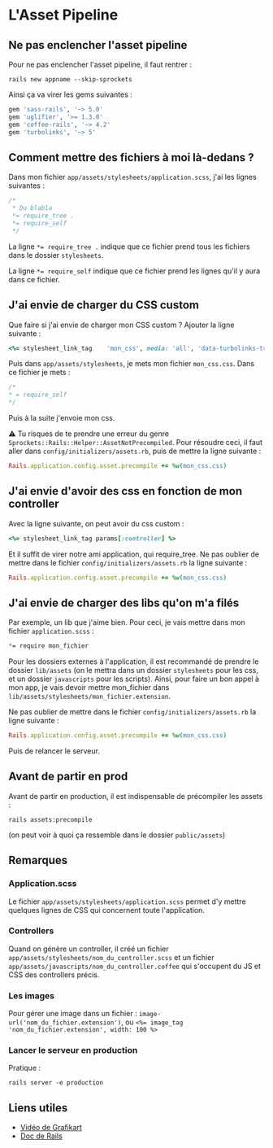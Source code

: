 # L'Asset Pipeline
## Ne pas enclencher l'asset pipeline
Pour ne pas enclencher l'asset pipeline, il faut rentrer : 
```shell
rails new appname --skip-sprockets
```

Ainsi ça va virer les gems suivantes :
```ruby
gem 'sass-rails', '~> 5.0'
gem 'uglifier', '>= 1.3.0'
gem 'coffee-rails', '~> 4.2'
gem 'turbolinks', '~> 5'
```

## Comment mettre des fichiers à moi là-dedans ?
Dans mon fichier `app/assets/stylesheets/application.scss`, j'ai les lignes suivantes :
```css
/*
 * Du blabla
 *= require_tree .
 *= require_self
 */
```
La ligne `*= require_tree .` indique que ce fichier prend tous les fichiers dans le dossier `stylesheets`.

La ligne `*= require_self` indique que ce fichier prend les lignes qu'il y aura dans ce fichier.


## J'ai envie de charger du CSS custom
Que faire si j'ai envie de charger mon CSS custom ? Ajouter la ligne suivante :
```ruby
<%= stylesheet_link_tag    'mon_css', media: 'all', 'data-turbolinks-track': 'reload' %>
```

Puis dans `app/assets/stylesheets`, je mets mon fichier `mon_css.css`. Dans ce fichier je mets :
```css
/*
* = require_self
*/
```
Puis à la suite j'envoie mon css.


⚠️ Tu risques de te prendre une erreur du genre `Sprockets::Rails::Helper::AssetNotPrecompiled`. Pour résoudre ceci, il faut aller dans `config/initializers/assets.rb`, puis de mettre la ligne suivante :
```ruby
Rails.application.config.asset.precompile += %w(mon_css.css)
```

## J'ai envie d'avoir des css en fonction de mon controller
Avec la ligne suivante, on peut avoir du css custom :
```ruby
<%= stylesheet_link_tag params[:controller] %>
```
Et il suffit de virer notre ami application, qui require_tree. Ne pas oublier de mettre dans le fichier `config/initializers/assets.rb` la ligne suivante :
```ruby
Rails.application.config.asset.precompile += %w(mon_css.css)
```


## J'ai envie de charger des libs qu'on m'a filés
Par exemple, un lib que j'aime bien. Pour ceci, je vais mettre dans mon fichier `application.scss` :
```css
*= require mon_fichier
```
Pour les dossiers externes à l'application, il est recommandé de prendre le dossier `lib/assets` (on le mettra dans un dossier `stylesheets` pour les css, et un dossier `javascripts` pour les scripts). Ainsi, pour faire un bon appel à mon app, je vais devoir mettre mon_fichier dans `lib/assets/stylesheets/mon_fichier.extension`.

Ne pas oublier de mettre dans le fichier `config/initializers/assets.rb` la ligne suivante :
```ruby
Rails.application.config.asset.precompile += %w(mon_css.css)
```
Puis de relancer le serveur.

## Avant de partir en prod
Avant de partir en production, il est indispensable de précompiler les assets :
```shell
rails assets:precompile
```
(on peut voir à quoi ça ressemble dans le dossier `public/assets`)

## Remarques

### Application.scss
Le fichier `app/assets/stylesheets/application.scss` permet d'y mettre quelques lignes de CSS qui concernent toute l'application.

### Controllers
Quand on génère un controller, il créé un fichier `app/assets/stylesheets/nom_du_controller.scss` et un fichier `app/assets/javascripts/nom_du_controller.coffee` qui s'occupent du JS et CSS des controllers précis.

### Les images
Pour gérer une image dans un fichier : `image-url('nom_du_fichier.extension')`, ou `<%= image_tag 'nom_du_fichier.extension', width: 100 %>`

### Lancer le serveur en production
Pratique : 
```shell
rails server -e production
```

## Liens utiles

- [Vidéo de Grafikart](https://www.youtube.com/watch?v=tgI7_BIXcM8)
- [Doc de Rails](http://guides.rubyonrails.org/asset_pipeline.html)